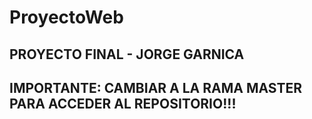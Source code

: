 # ProyectoWeb
PROYECTO FINAL - JORGE GARNICA
-----------------------------------------------------------------------
IMPORTANTE:
CAMBIAR A LA RAMA MASTER PARA ACCEDER AL REPOSITORIO!!!
-----------------------------------------------------------------------
